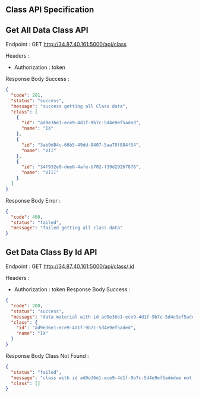 ## Class API Specification

[//]: # (# Create Class API)

[//]: # (Endpoint : POST /api/class)

[//]: # ()
[//]: # (Headers :)

[//]: # ()
[//]: # (- Authorization : token)

[//]: # ()
[//]: # (Request Body : )

[//]: # (```json)

[//]: # ({)

[//]: # (  "name": "class name")

[//]: # (})

[//]: # (```)

[//]: # (Response Body Success :)

[//]: # ()
[//]: # (```json)

[//]: # ({)

[//]: # (  "code": 201,)

[//]: # (  "status": "success",)

[//]: # (  "message": "new class data added!",)

[//]: # (  "class": {)

[//]: # (    "id": "3055ec07-4519-4537-9ea4-3d54b0d9aa1c",)

[//]: # (    "name": "VI")

[//]: # (  })

[//]: # (})

[//]: # (```)

[//]: # (Response Body empty value :)

[//]: # ()
[//]: # (```json)

[//]: # ({)

[//]: # (  "status": "failed",)

[//]: # (  "message": "\"name\" is not allowed to be empty")

[//]: # (})

[//]: # (```)

[//]: # (Response Body Error :)

[//]: # ()
[//]: # (```json)

[//]: # ({)

[//]: # (  "code": 400,)

[//]: # (  "status": "Failed",)

[//]: # (  "message": "create class data failed")

[//]: # (})

[//]: # (```)

## Get All Data Class API 
Endpoint : GET http://34.87.40.161:5000/api/class

Headers :

- Authorization : token

Response Body Success :
```json
{
  "code": 201,
  "status": "success",
  "message": "success getting all Class data",
  "class": [
    {
      "id": "ad9e36e1-ece9-4d1f-9b7c-5d4e9ef5aded",
      "name": "IX"
    },
    {
      "id": "3ab9d84c-66b5-49dd-9407-5aa78f884f54",
      "name": "VII"
    },
    {
      "id": "34f932e0-dee6-4afe-b702-f39d29267876",
      "name": "VIII"
    }
  ]
}
```
Response Body Error :
```json
{
  "code": 400,
  "status": "failed",
  "message": "failed getting all class data"
}
```
## Get Data Class By Id API 
Endpoint : GET http://34.87.40.161:5000/api/class/:id

Headers :

- Authorization : token
Response Body Success :

```json
{
  "code": 200,
  "status": "success",
  "message": "data material with id ad9e36e1-ece9-4d1f-9b7c-5d4e9ef5aded found",
  "class": {
    "id": "ad9e36e1-ece9-4d1f-9b7c-5d4e9ef5aded",
    "name": "IX"
  }
}
```
Response Body Class Not Found :
```json
{
  "status": "failed",
  "message": "class with id ad9e36e1-ece9-4d1f-9b7c-5d4e9ef5adedwe not found",
  "class": []
}
```

[//]: # (# Update Data Class API)

[//]: # (Endpoint : PATCH /api/class/:id)

[//]: # ()
[//]: # (Headers :)

[//]: # (- Authorization : token)

[//]: # ()
[//]: # (Request Body : )

[//]: # (```json)

[//]: # ({)

[//]: # (  "name": "class name")

[//]: # (})

[//]: # (```)

[//]: # (Response Body Success :)

[//]: # ()
[//]: # (```json)

[//]: # ({)

[//]: # (  "code": 200,)

[//]: # (  "status": "success",)

[//]: # (  "message": "class with id 1 updated.",)

[//]: # (  "data" : [)

[//]: # (    {)

[//]: # (      "id": 1,)

[//]: # (      "name":"new class name updated")

[//]: # (    })

[//]: # (  ])

[//]: # (})

[//]: # (```)

[//]: # (Response Body Error :)

[//]: # (```json)

[//]: # ({)

[//]: # (  "code": 404,)

[//]: # (  "status": "failed",)

[//]: # (  "message": "class with id 1 not found.")

[//]: # (})

[//]: # (```)

[//]: # (## Delete Data Class Api)

[//]: # (Endpoint : DELETE /api/class/:id)

[//]: # ()
[//]: # (Headers :)

[//]: # (- Authorization : token)

[//]: # ()
[//]: # (Responses Body Success : )

[//]: # (```json)

[//]: # ({)

[//]: # (  "code": 200,)

[//]: # (  "status": "success",)

[//]: # (  "message":"class with id 1 deleted.")

[//]: # (})

[//]: # (```)

[//]: # ()
[//]: # (Responses Body Error :)

[//]: # (```json)

[//]: # ({)

[//]: # (  "code": 404,)

[//]: # (  "status": "failed",)

[//]: # (  "message": "class with id 1 not found.")

[//]: # (})

[//]: # (```)